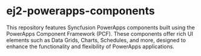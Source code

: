 # ej2-powerapps-components
This repository features Syncfusion PowerApps components built using the PowerApps Component Framework (PCF). These components offer rich UI elements such as Data Grids, Charts, Schedules, and more, designed to enhance the functionality and flexibility of PowerApps applications.
